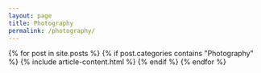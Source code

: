 ```yaml
---
layout: page
title: Photography
permalink: /photography/
---
```


<div class="container">
	<div class="row">
		{% for post in site.posts %}
      {% if post.categories contains "Photography" %}
			  {% include article-content.html %}
      {% endif %}
		{% endfor %}
	</div>
</div>
